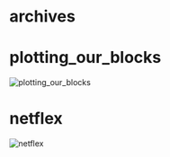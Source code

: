 # archives

# plotting_our_blocks
![plotting_our_blocks](https://github.com/Lenddy/archives/assets/87032108/6f905f12-874e-4829-8551-3bc58fed1941)

# netflex
![netflex](https://github.com/Lenddy/archives/assets/87032108/6d9768cb-0305-4d55-b5d0-993fda00af31)
